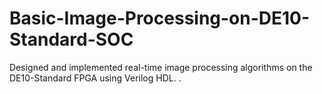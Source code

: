 # Basic-Image-Processing-on-DE10-Standard-SOC
Designed and implemented real-time image processing algorithms on the DE10-Standard FPGA using Verilog HDL.
.
